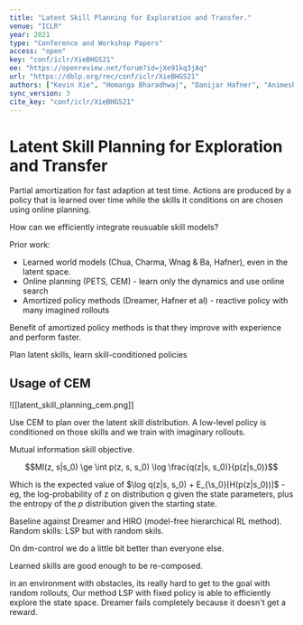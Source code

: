 ```yaml
---
title: "Latent Skill Planning for Exploration and Transfer."
venue: "ICLR"
year: 2021
type: "Conference and Workshop Papers"
access: "open"
key: "conf/iclr/XieBHGS21"
ee: "https://openreview.net/forum?id=jXe91kq3jAq"
url: "https://dblp.org/rec/conf/iclr/XieBHGS21"
authors: ["Kevin Xie", "Homanga Bharadhwaj", "Danijar Hafner", "Animesh Garg", "Florian Shkurti"]
sync_version: 3
cite_key: "conf/iclr/XieBHGS21"
---
```

# Latent Skill Planning for Exploration and Transfer

Partial amortization for fast adaption at test time. Actions are produced by a policy that is learned over time while the skills it conditions on are chosen using online planning.

How can we efficiently integrate reusuable skill models?

Prior work:
 - Learned world models (Chua, Charma, Wnag & Ba, Hafner), even in the latent space.
 - Online planning (PETS, CEM) - learn only the dynamics and use online search
 - Amortized policy methods (Dreamer, Hafner et al) - reactive policy with many imagined rollouts

Benefit of amortized policy methods is that they improve with experience and perform faster.

Plan latent skills, learn skill-conditioned policies

## Usage of CEM

![[latent_skill_planning_cem.png]]

Use CEM to plan over the latent skill distribution. A low-level policy is conditioned on those skills and we train with imaginary rollouts.

Mutual information skill objective.

$$MI(z, s|s_0) \ge \int p(z, s, s_0) \log \frac{q(z|s, s_0)}{p(z|s_0)}$$

Which is the expected value of $\log q(z|s, s_0) + E_{\s_0}[H(p(z|s_0))]$ - eg, the log-probability of z on distribution $q$ given the state parameters, plus the entropy of the $p$ distribution given the starting state.

Baseline against Dreamer and HIRO (model-free hierarchical RL method). Random skills: LSP but with random skils.

On dm-control we do a little bit better than everyone else.

Learned skills are good enough to be re-composed.

in an environment with obstacles, its really hard to get to the goal with random rollouts, Our method LSP with fixed policy is able to efficiently explore the state space. Dreamer fails completely because it doesn't get a reward.